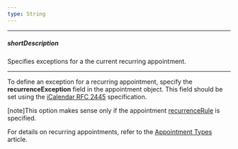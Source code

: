 ```yaml
---
type: String
---
```

---
##### shortDescription
Specifies exceptions for a the current recurring appointment.

---
To define an exception for a recurring appointment, specify the **recurrenceException** field in the appointment object. This field should be set using the [iCalendar RFC 2445](https://tools.ietf.org/html/rfc2445#section-4.8.5.2) specification.

[note]This option makes sense only if the appointment [recurrenceRule](/api-reference/10%20UI%20Widgets/dxScheduler/6%20Default%20Tooltip%20Template/recurrenceRule.md '{basewidgetpath}/Default_Tooltip_Template/#recurrenceRule') is specified.

For details on recurring appointments, refer to the [Appointment Types](/concepts/10%20UI%20Widgets/72%20Scheduler/30%20Appointment%20Types/020%20All%20Day%20Appointments.md '/Documentation/Guide/UI_Widgets/Scheduler/Appointment_Types/#All_Day_Appointments') article.